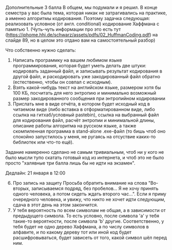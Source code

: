Дополнительные 3 балла
В общем, мы подумали и я решил. В конце семестра у вас была тема, которая никак не затрагивались на практике, а именно алгоритмы кодирования. Поэтому задачка следующая: реализовать условное (от англ. conditional) кодирование Хаффмана с памятью 1.  (Чуть-чуть информации про это есть тут (https://iphome.hhi.de/schwarz/assets/pdfs/02_HuffmanCoding.pdf) на слайде 89, но в целом это отдано вам на самостоятельный разбор)

Что собственно нужно сделать:
1) Написать программку на вашем любимом языке программирования, которая будет уметь делать две штуки: кодировать заданный файл, и записывать результат кодирования в другой файл, и раскодировать уже закодированный файл обратно (естественно, чтобы он совпал с исходным).
2) Взять какой-нибудь текст на английском языке, размером хотя бы 100 КБ, посчитать для него энтропию и минимально возможный размер закодированного сообщения при энтропийном кодировании
3) Прислать мне в виде отчёта, в котором будет исходный код в читаемом виде (либо вставка в отформатированном виде, либо ссылка на гитхаб/условный pastebin), ссылка на выбранный файл для кодирования файл, расчёт энтропии и минимальной длины, описание работы алгоритма на русском языке, а также скомпиленная программа в stand-alone .exe-файл (то бишь чтоб оно спокойно запустилось у меня, не ругаясь на отсуствие каких-то библиотек или что-то ещё).

Задание намеренно сделано не самым тривиальным, чтоб ни у кого не было мысли тупо скатать готовый код из интернета, и чтоб это не было просто "халявные три балла лишь бы не идти на экзамен".

Дедлайн: 21 января в 12:00

6. Про запись на защиту
   Просьба обратить внимание на слова "Во-вторых, записываемся подряд, без пробелов... Я не хочу принять одного человека, а потом сидеть ждать второго час...". Если я приму очередного человека, и увижу, что никто не хочет идти следующим, сдача в этот день на этом закончится.
7. У тебя вероятность по всем символам не общая, а в зависимости от предыдущего символа. То есть условно, после символа 'а' у тебя такие-то вероятности, после символа 'b' другие. Соответственно, у тебя будет не одно дерево Хаффмана, а по числу символов в алфавите, и по какому дереву тот или иной код будет расшифровываться, будет зависеть от того, какой символ шёл перед ним.